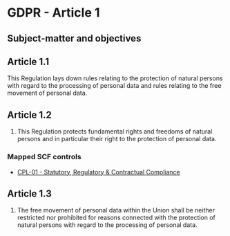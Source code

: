 # GDPR - Article 1
## **Subject-matter and objectives**


## Article 1.1
This Regulation lays down rules relating to the protection of natural persons with regard to the processing of personal data and rules relating to the free movement of personal data.

## Article 1.2
1. This Regulation protects fundamental rights and freedoms of natural persons and in particular their right to the protection of personal data.

### Mapped SCF controls
- [CPL-01 - Statutory, Regulatory & Contractual Compliance](../scf/cpl-01-statutory,regulatory&contractualcompliance.md)

## Article 1.3
1. The free movement of personal data within the Union shall be neither restricted nor prohibited for reasons connected with the protection of natural persons with regard to the processing of personal data.
